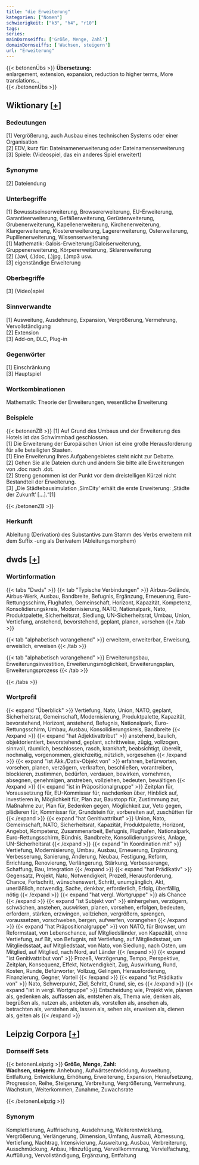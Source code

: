 ```yaml
---
title: "die Erweiterung"
kategorien: ["Nomen"]
schwierigkeit: ["k3", "h4", "r10"]
tags:
series:
mainDornseiffs: ['Größe, Menge, Zahl']
domainDornseiffs: ['Wachsen, steigern']
url: "Erweiterung"
---
```


{{< betonenÜbs >}}
**Übersetzung:**  
enlargement, extension, expansion, reduction to higher terms, More translations...  
{{< /betonenÜbs >}}

## Wiktionary [[+](https://de.wiktionary.org/wiki/Erweiterung)]

### Bedeutungen
[1] Vergrößerung, auch Ausbau eines technischen Systems oder einer Organisation  
[2] EDV, kurz für: Dateinamenerweiterung oder Dateinamenserweiterung  
[3] Spiele: (Videospiel, das ein anderes Spiel erweitert)  

### Synonyme
[2] Dateiendung  

### Unterbegriffe
[1] Bewusstseinserweiterung, Browsererweiterung, EU-Erweiterung, Garantieerweiterung, Gefäßerweiterung, Gerüsterweiterung, Grubenerweiterung, Kapellenerweiterung, Kirchenerweiterung, Klangerweiterung, Klostererweiterung, Lagererweiterung, Osterweiterung, Pupillenerweiterung, Wissenserweiterung  
[1] Mathematik: Galois-Erweiterung/Galoiserweiterung, Gruppenerweiterung, Körpererweiterung, Sklarerweiterung  
[2] (.)avi, (.)doc, (.)jpg, (.)mp3 usw.  
[3] eigenständige Erweiterung  

### Oberbegriffe
[3] (Video)spiel  

### Sinnverwandte
[1] Ausweitung, Ausdehnung, Expansion, Vergrößerung, Vermehrung, Vervollständigung  
[2] Extension  
[3] Add-on, DLC, Plug-in  

### Gegenwörter
[1] Einschränkung  
[3] Hauptspiel  

### Wortkombinationen
Mathematik: Theorie der Erweiterungen, wesentliche Erweiterung  

### Beispiele
{{< betonenZB >}}
[1] Auf Grund des Umbaus und der Erweiterung des Hotels ist das Schwimmbad geschlossen.  
[1] Die Erweiterung der Europäischen Union ist eine große Herausforderung für alle beteiligten Staaten.  
[1] Eine Erweiterung Ihres Aufgabengebietes steht nicht zur Debatte.  
[2] Gehen Sie alle Dateien durch und ändern Sie bitte alle Erweiterungen von .doc nach .dot.  
[2] Streng genommen ist der Punkt vor dem dreistelligen Kürzel nicht Bestandteil der Erweiterung.  
[3] „Die Städtebausimulation ‚SimCity‘ erhält die erste Erweiterung: ‚Städte der Zukunft‘ […].“[1]  

{{< /betonenZB >}}
### Herkunft
Ableitung (Derivation) des Substantivs zum Stamm des Verbs erweitern mit dem Suffix -ung als Derivatem (Ableitungsmorphem)  



## dwds [[+](https://www.dwds.de/wb/Erweiterung)]

### Wortinformation
{{< tabs "Dwds" >}}
{{< tab "Typische Verbindungen" >}}
Airbus-Gelände, Airbus-Werk, Ausbau, Bandbreite, Befugnis, Ergänzung, Erneuerung, Euro-Rettungsschirm, Flughafen, Gemeinschaft, Horizont, Kapazität, Kompetenz, Konsolidierungskreis, Modernisierung, NATO, Nationalpark, Nato, Produktpalette, Sicherheitsrat, Siedlung, UN-Sicherheitsrat, Umbau, Union, Vertiefung, anstehend, bevorstehend, geplant, planen, vorsehen
{{< /tab >}}

{{< tab "alphabetisch vorangehend" >}}
erweitern, erweiterbar, Erweisung, erweislich, erweisen
{{< /tab >}}

{{< tab "alphabetisch vorangehend" >}}
Erweiterungsbau, Erweiterungsinvestition, Erweiterungsmöglichkeit, Erweiterungsplan, Erweiterungsprozess
{{< /tab >}}

{{< /tabs >}}

### Wortprofil
{{< expand "Überblick" >}} Vertiefung, Nato, Union, NATO, geplant, Sicherheitsrat, Gemeinschaft, Modernisierung, Produktpalette, Kapazität, bevorstehend, Horizont, anstehend, Befugnis, Nationalpark, Euro-Rettungsschirm, Umbau, Ausbau, Konsolidierungskreis, Bandbreite {{< /expand >}}
{{< expand "hat Adjektivattribut" >}} anstehend, baulich, objektorientiert, bevorstehend, geplant, schrittweise, zügig, vollzogen, sinnvoll, räumlich, beschlossen, rasch, krankhaft, beabsichtigt, übereilt, nochmalig, vorgenommen, gleichzeitig, nützlich, vorgesehen {{< /expand >}}
{{< expand "ist Akk./Dativ-Objekt von" >}} erfahren, befürworten, vorsehen, planen, verzögern, verkraften, beschließen, vorantreiben, blockieren, zustimmen, bedürfen, verdauen, bewirken, vornehmen, absegnen, genehmigen, anstreben, vollziehen, bedeuten, bewältigen {{< /expand >}}
{{< expand "ist in Präpositionalgruppe" >}} Zeitplan für, Voraussetzung für, EU-Kommissar für, nachdenken über, Hinblick auf, investieren in, Möglichkeit für, Plan zur, Baustopp für, Zustimmung zur, Maßnahme zur, Plan für, Bedenken gegen, Möglichkeit zur, Veto gegen, plädieren für, Kommissar für, Grundstein für, vorbereiten auf, zuschütten für {{< /expand >}}
{{< expand "hat Genitivattribut" >}} Union, Nato, Gemeinschaft, NATO, Sicherheitsrat, Kapazität, Produktpalette, Horizont, Angebot, Kompetenz, Zusammenarbeit, Befugnis, Flughafen, Nationalpark, Euro-Rettungsschirm, Bündnis, Bandbreite, Konsolidierungskreis, Anlage, UN-Sicherheitsrat {{< /expand >}}
{{< expand "in Koordination mit" >}} Vertiefung, Modernisierung, Umbau, Ausbau, Erneuerung, Ergänzung, Verbesserung, Sanierung, Änderung, Neubau, Festigung, Reform, Errichtung, Renovierung, Verlängerung, Stärkung, Verbesserunge, Schaffung, Bau, Integration {{< /expand >}}
{{< expand "hat Prädikativ" >}} Gegensatz, Projekt, Nato, Notwendigkeit, Prozeß, Herausforderung, Chance, Fortschritt, wünschenswert, Schritt, unumgänglich, Akt, unerläßlich, notwendig, Sache, denkbar, erforderlich, Erfolg, überfällig, nötig {{< /expand >}}
{{< expand "hat vergl. Wortgruppe" >}} als Chance {{< /expand >}}
{{< expand "ist Subjekt von" >}} einhergehen, verzögern, schwächen, anstehen, auswirken, planen, vorsehen, erfolgen, bedeuten, erfordern, stärken, erzwingen, vollziehen, vergrößern, sprengen, voraussetzen, vorschweben, bergen, aufwerfen, vorangehen {{< /expand >}}
{{< expand "hat Präpositionalgruppe" >}} von NATO, für Browser, um Reformstaat, von Lebenschance, auf Mitgliedsländer, von Kapazität, ohne Vertiefung, auf Bit, von Befugnis, mit Vertiefung, auf Mitgliedsstaat, um Mitgliedsstaat, auf Mitgliedstaat, von Nato, von Siedlung, nach Osten, um Mitglied, auf Mitglied, nach Nord, auf Länder {{< /expand >}}
{{< expand "ist Genitivattribut von" >}} Prozeß, Verzögerung, Tempo, Perspektive, Zeitplan, Konsequenz, Effekt, Notwendigkeit, Zug, Auswirkung, Rund, Kosten, Runde, Befürworter, Vollzug, Gelingen, Herausforderung, Finanzierung, Gegner, Vorteil {{< /expand >}}
{{< expand "ist Prädikativ von" >}} Nato, Schwerpunkt, Ziel, Schritt, Grund, sie, es {{< /expand >}}
{{< expand "ist in vergl. Wortgruppe" >}} Entscheidung wie, Projekt wie, planen als, gedenken als, auffassen als, entstehen als, Thema wie, denken als, begrüßen als, nutzen als, anbieten als, vorstellen als, ansehen als, betrachten als, verstehen als, lassen als, sehen als, erweisen als, dienen als, gelten als {{< /expand >}}

## Leipzig Corpora [[+](https://corpora.uni-leipzig.de/en/res?word=Erweiterung&corpusId=deu_newscrawl-public_2018)]

### Dornseiff Sets
{{< betonenLeipzig >}}
**Größe, Menge, Zahl:**  
**Wachsen, steigern:** Anhebung, Aufwärtsentwicklung, Ausweitung, Entfaltung, Entwicklung, Erhöhung, Erweiterung, Expansion, Heraufsetzung, Progression, Reihe, Steigerung, Verbreitung, Vergrößerung, Vermehrung, Wachstum, Weiterkommen, Zunahme, Zuwachsrate  

{{< /betonenLeipzig >}}

### Synonym
Komplettierung, Auffrischung, Ausdehnung, Weiterentwicklung, Vergrößerung, Verlängerung, Dimension, Umfang, Ausmaß, Abmessung, Vertiefung, Nachtrag, Intensivierung, Ausweitung, Ausbau, Verbreiterung, Ausschmückung, Anbau, Hinzufügung, Vervollkommnung, Vervielfachung, Auffüllung, Vervollständigung, Ergänzung, Entfaltung

